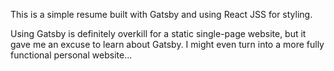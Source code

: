 This is a simple resume built with Gatsby and using React JSS for styling. 

Using Gatsby is definitely overkill for a static single-page website, but it gave me an excuse to learn about Gatsby. 
I might even turn into a more fully functional personal website...  
